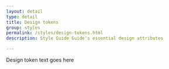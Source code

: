 ```yaml
---
layout: detail
type: detail
title: Design tokens
group: styles
permalink: /styles/design-tokens.html
description: Style Guide Guide's essential design attributes

---
```


Design token text goes here
